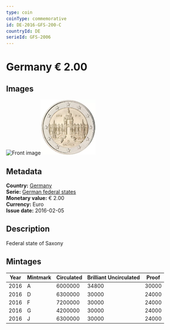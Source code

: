 ```yaml
---
type: coin
coinType: commemorative
id: DE-2016-GFS-200-C
countryId: DE
serieId: GFS-2006
---
```


# Germany € 2.00

## Images

<img src="../../Images/common-2007-200.webp" height="150" alt="Front image"><img src="Images/DE-2016-200.webp" height="150" alt="Back image">

## Metadata

**Country:** [Germany](../../Countries/Germany/index.md)\
**Serie:** [German federal states](index.md)\
**Monetary value:** € 2.00\
**Currency:** Euro\
**Issue date:** 2016-02-05

## Description

Federal state of Saxony

## Mintages

| Year | Mintmark | Circulated | Brilliant Uncirculated | Proof |
| ---- | -------- | ---------- | ---------------------- | ----- |
| 2016 | A        | 6000000    | 34800                  | 30000 |
| 2016 | D        | 6300000    | 30000                  | 24000 |
| 2016 | F        | 7200000    | 30000                  | 24000 |
| 2016 | G        | 4200000    | 30000                  | 24000 |
| 2016 | J        | 6300000    | 30000                  | 24000 |
